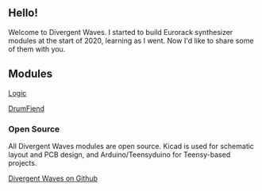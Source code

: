 ## Hello!

Welcome to Divergent Waves. I started to build Eurorack synthesizer modules at the start of 2020, learning as I went. Now I'd like to share some of them with you.

## Modules

[Logic](module/logic/)

[DrumFiend](module/drumfiend/)

### Open Source

All Divergent Waves modules are open source. Kicad is used for schematic layout and PCB design, and Arduino/Teensyduino for Teensy-based projects.

[Divergent Waves on Github](https://github.com/tpcarlson/synth-diy)
